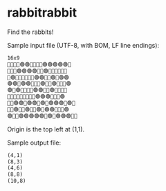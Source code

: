 # rabbitrabbit
Find the rabbits!

Sample input file (UTF-8, with BOM, LF line endings):

```txt
16x9
🌲🌱🌳🐇🟢🟢🌲🌱🌿🌲🟢🟢🟢🟢🟢🌾
🌳🌲🌳🟢🟢🟢🟢🌲🌵🟢🌵🌾🌵🌵🌱🌳
🌲🟢🌱🌱🌵🌱🌾🐇🟢🟢🌾🌵🟢🌱🟢🟢
🟢🟢🌿🟢🟢🌳🌲🌵🟢🌲🌳🟢🌳🌳🌿🟢
🟢🌿🟢🌾🌱🌿🌱🟢🟢🌾🌲🟢🌱🌱🌳🌿
🌵🌱🌲🐇🌳🌾🌲🌿🌿🟢🟢🟢🌵🌲🌿🟢
🌱🌾🟢🟢🌵🟢🟢🌱🟢🌳🟢🟢🟢🌲🟢🌾
🌵🌱🟢🌳🌾🟢🌳🐇🟢🐇🟢🟢🌳🌱🌵🟢
🟢🌳🌳🟢🟢🟢🟢🟢🌿🟢🌵🟢🟢🟢🌿🌲
```

Origin is the top left at (1,1).

Sample output file:
```txt
(4,1)
(8,3)
(4,6)
(8,8)
(10,8)
```
